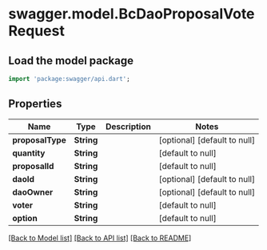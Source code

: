 # swagger.model.BcDaoProposalVoteRequest

## Load the model package
```dart
import 'package:swagger/api.dart';
```

## Properties
Name | Type | Description | Notes
------------ | ------------- | ------------- | -------------
**proposalType** | **String** |  | [optional] [default to null]
**quantity** | **String** |  | [default to null]
**proposalId** | **String** |  | [default to null]
**daoId** | **String** |  | [optional] [default to null]
**daoOwner** | **String** |  | [optional] [default to null]
**voter** | **String** |  | [default to null]
**option** | **String** |  | [default to null]

[[Back to Model list]](../README.md#documentation-for-models) [[Back to API list]](../README.md#documentation-for-api-endpoints) [[Back to README]](../README.md)


